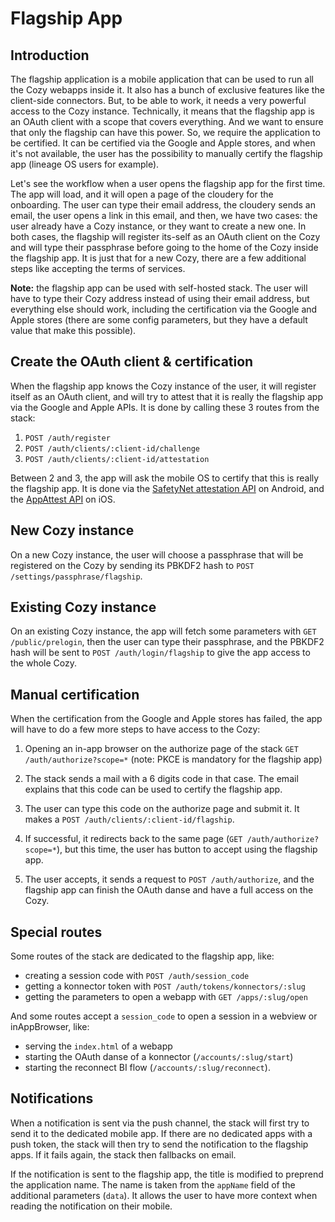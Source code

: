 # Flagship App

## Introduction

The flagship application is a mobile application that can be used to run all
the Cozy webapps inside it. It also has a bunch of exclusive features like the
client-side connectors. But, to be able to work, it needs a very powerful
access to the Cozy instance. Technically, it means that the flagship app is an
OAuth client with a scope that covers everything. And we want to ensure that
only the flagship can have this power. So, we require the application to be
certified. It can be certified via the Google and Apple stores, and when it's
not available, the user has the possibility to manually certify the flagship
app (lineage OS users for example).

Let's see the workflow when a user opens the flagship app for the first time.
The app will load, and it will open a page of the cloudery for the onboarding.
The user can type their email address, the cloudery sends an email, the user
opens a link in this email, and then, we have two cases: the user already have
a Cozy instance, or they want to create a new one. In both cases, the flagship
will register its-self as an OAuth client on the Cozy and will type their
passphrase before going to the home of the Cozy inside the flagship app. It is
just that for a new Cozy, there are a few additional steps like accepting the
terms of services.

**Note:** the flagship app can be used with self-hosted stack. The user will
have to type their Cozy address instead of using their email address, but
everything else should work, including the certification via the Google and
Apple stores (there are some config parameters, but they have a default value
that make this possible).

## Create the OAuth client & certification

When the flagship app knows the Cozy instance of the user, it will register
itself as an OAuth client, and will try to attest that it is really the
flagship app via the Google and Apple APIs. It is done by calling these 3
routes from the stack:

1. `POST /auth/register`
2. `POST /auth/clients/:client-id/challenge`
3. `POST /auth/clients/:client-id/attestation`

Between 2 and 3, the app will ask the mobile OS to certify that this is really
the flagship app. It is done via the [SafetyNet attestation
API](https://developer.android.com/training/safetynet/attestation) on Android,
and the [AppAttest API](https://developer.apple.com/documentation/devicecheck)
on iOS.

## New Cozy instance

On a new Cozy instance, the user will choose a passphrase that will be
registered on the Cozy by sending its PBKDF2 hash to
`POST /settings/passphrase/flagship`.

## Existing Cozy instance

On an existing Cozy instance, the app will fetch some parameters with
`GET /public/prelogin`, then the user can type their passphrase, and the PBKDF2
hash will be sent to `POST /auth/login/flagship` to give the app access to the
whole Cozy.

## Manual certification

When the certification from the Google and Apple stores has failed, the app
will have to do a few more steps to have access to the Cozy:

1. Opening an in-app browser on the authorize page of the stack
   `GET /auth/authorize?scope=*`
   (note: PKCE is mandatory for the flagship app)

2. The stack sends a mail with a 6 digits code in that case. The email explains
   that this code can be used to certify the flagship app.

3. The user can type this code on the authorize page and submit it. It makes
   a `POST /auth/clients/:client-id/flagship`.

4. If successful, it redirects back to the same page
   (`GET /auth/authorize?scope=*`), but this time, the user has button to
   accept using the flagship app.

5. The user accepts, it sends a request to `POST /auth/authorize`, and the
   flagship app can finish the OAuth danse and have a full access on the Cozy.

## Special routes

Some routes of the stack are dedicated to the flagship app, like:

- creating a session code with `POST /auth/session_code`
- getting a konnector token with `POST /auth/tokens/konnectors/:slug`
- getting the parameters to open a webapp with `GET /apps/:slug/open`

And some routes accept a `session_code` to open a session in a webview or
inAppBrowser, like:

- serving the `index.html` of a webapp
- starting the OAuth danse of a konnector (`/accounts/:slug/start`)
- starting the reconnect BI flow (`/accounts/:slug/reconnect`).

## Notifications

When a notification is sent via the push channel, the stack will first try to
send it to the dedicated mobile app. If there are no dedicated apps with a push
token, the stack will then try to send the notification to the flagship apps.
If it fails again, the stack then fallbacks on email.

If the notification is sent to the flagship app, the title is modified to
preprend the application name. The name is taken from the `appName` field of
the additional parameters (`data`). It allows the user to have more context
when reading the notification on their mobile.
